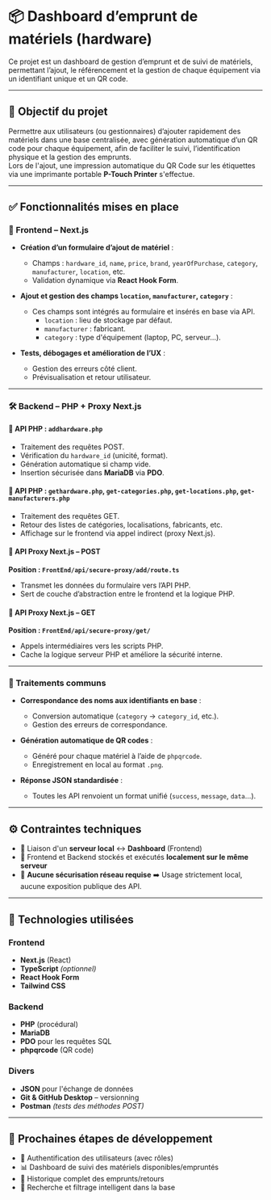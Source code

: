 # 📦 Dashboard d’emprunt de matériels (hardware)

Ce projet est un dashboard de gestion d’emprunt et de suivi de matériels, permettant l’ajout, le référencement et la gestion de chaque équipement via un identifiant unique et un QR code.

---

## 📌 Objectif du projet

Permettre aux utilisateurs (ou gestionnaires) d’ajouter rapidement des matériels dans une base centralisée, avec génération automatique d’un QR code pour chaque équipement, afin de faciliter le suivi, l’identification physique et la gestion des emprunts.  
Lors de l'ajout, une impression automatique du QR Code sur les étiquettes via une imprimante portable **P-Touch Printer** s'effectue.

---

## ✅ Fonctionnalités mises en place

### 🎯 Frontend – Next.js

- **Création d’un formulaire d’ajout de matériel** :
  - Champs : `hardware_id`, `name`, `price`, `brand`, `yearOfPurchase`, `category`, `manufacturer`, `location`, etc.
  - Validation dynamique via **React Hook Form**.

- **Ajout et gestion des champs `location`, `manufacturer`, `category`** :
  - Ces champs sont intégrés au formulaire et insérés en base via API.
    - `location` : lieu de stockage par défaut.
    - `manufacturer` : fabricant.
    - `category` : type d'équipement (laptop, PC, serveur…).

- **Tests, débogages et amélioration de l’UX** :
  - Gestion des erreurs côté client.
  - Prévisualisation et retour utilisateur.

---

### 🛠️ Backend – PHP + Proxy Next.js

#### 📁 API PHP : `addhardware.php`
- Traitement des requêtes POST.
- Vérification du `hardware_id` (unicité, format).
- Génération automatique si champ vide.
- Insertion sécurisée dans **MariaDB** via **PDO**.

#### 📁 API PHP : `gethardware.php`, `get-categories.php`, `get-locations.php`, `get-manufacturers.php`
- Traitement des requêtes GET.
- Retour des listes de catégories, localisations, fabricants, etc.
- Affichage sur le frontend via appel indirect (proxy Next.js).

#### 📁 API Proxy Next.js – POST  
**Position : `FrontEnd/api/secure-proxy/add/route.ts`**
- Transmet les données du formulaire vers l’API PHP.
- Sert de couche d’abstraction entre le frontend et la logique PHP.

#### 📁 API Proxy Next.js – GET  
**Position : `FrontEnd/api/secure-proxy/get/`**
- Appels intermédiaires vers les scripts PHP.
- Cache la logique serveur PHP et améliore la sécurité interne.

---

### 🔄 Traitements communs

- **Correspondance des noms aux identifiants en base** :
  - Conversion automatique (`category` → `category_id`, etc.).
  - Gestion des erreurs de correspondance.

- **Génération automatique de QR codes** :
  - Généré pour chaque matériel à l’aide de `phpqrcode`.
  - Enregistrement en local au format `.png`.

- **Réponse JSON standardisée** :
  - Toutes les API renvoient un format unifié (`success`, `message`, `data`…).

---

## ⚙️ Contraintes techniques

- 🔹 Liaison d'un **serveur local** ↔️ **Dashboard** (Frontend)
- 🔹 Frontend et Backend stockés et exécutés **localement sur le même serveur**
- 🔹 **Aucune sécurisation réseau requise**
  ➡️ Usage strictement local, aucune exposition publique des API.

---

## 🧰 Technologies utilisées

### Frontend
- **Next.js** (React)
- **TypeScript** *(optionnel)*
- **React Hook Form**
- **Tailwind CSS**

### Backend
- **PHP** (procédural)
- **MariaDB**
- **PDO** pour les requêtes SQL
- **phpqrcode** (QR code)

### Divers
- **JSON** pour l'échange de données
- **Git & GitHub Desktop** – versionning
- **Postman** *(tests des méthodes POST)*

---

## 🚧 Prochaines étapes de développement

- 🔐 Authentification des utilisateurs (avec rôles)
- 📊 Dashboard de suivi des matériels disponibles/empruntés
- 📁 Historique complet des emprunts/retours
- 🔎 Recherche et filtrage intelligent dans la base

